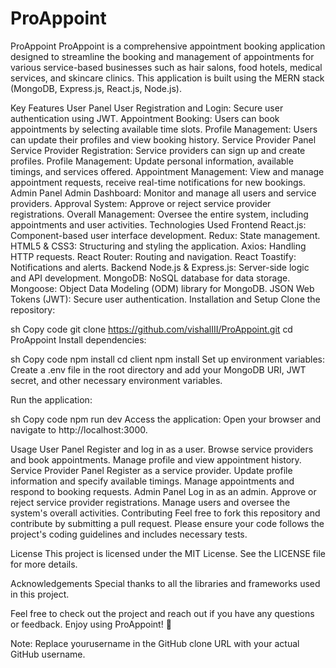 # ProAppoint
ProAppoint
ProAppoint is a comprehensive appointment booking application designed to streamline the booking and management of appointments for various service-based businesses such as hair salons, food hotels, medical services, and skincare clinics. This application is built using the MERN stack (MongoDB, Express.js, React.js, Node.js).

Key Features
User Panel
User Registration and Login: Secure user authentication using JWT.
Appointment Booking: Users can book appointments by selecting available time slots.
Profile Management: Users can update their profiles and view booking history.
Service Provider Panel
Service Provider Registration: Service providers can sign up and create profiles.
Profile Management: Update personal information, available timings, and services offered.
Appointment Management: View and manage appointment requests, receive real-time notifications for new bookings.
Admin Panel
Admin Dashboard: Monitor and manage all users and service providers.
Approval System: Approve or reject service provider registrations.
Overall Management: Oversee the entire system, including appointments and user activities.
Technologies Used
Frontend
React.js: Component-based user interface development.
Redux: State management.
HTML5 & CSS3: Structuring and styling the application.
Axios: Handling HTTP requests.
React Router: Routing and navigation.
React Toastify: Notifications and alerts.
Backend
Node.js & Express.js: Server-side logic and API development.
MongoDB: NoSQL database for data storage.
Mongoose: Object Data Modeling (ODM) library for MongoDB.
JSON Web Tokens (JWT): Secure user authentication.
Installation and Setup
Clone the repository:

sh
Copy code
git clone https://github.com/vishalIII/ProAppoint.git
cd ProAppoint
Install dependencies:

sh
Copy code
npm install
cd client
npm install
Set up environment variables: Create a .env file in the root directory and add your MongoDB URI, JWT secret, and other necessary environment variables.

Run the application:

sh
Copy code
npm run dev
Access the application: Open your browser and navigate to http://localhost:3000.

Usage
User Panel
Register and log in as a user.
Browse service providers and book appointments.
Manage profile and view appointment history.
Service Provider Panel
Register as a service provider.
Update profile information and specify available timings.
Manage appointments and respond to booking requests.
Admin Panel
Log in as an admin.
Approve or reject service provider registrations.
Manage users and oversee the system's overall activities.
Contributing
Feel free to fork this repository and contribute by submitting a pull request. Please ensure your code follows the project's coding guidelines and includes necessary tests.

License
This project is licensed under the MIT License. See the LICENSE file for more details.

Acknowledgements
Special thanks to all the libraries and frameworks used in this project.

Feel free to check out the project and reach out if you have any questions or feedback. Enjoy using ProAppoint! 🚀

Note: Replace yourusername in the GitHub clone URL with your actual GitHub username.
